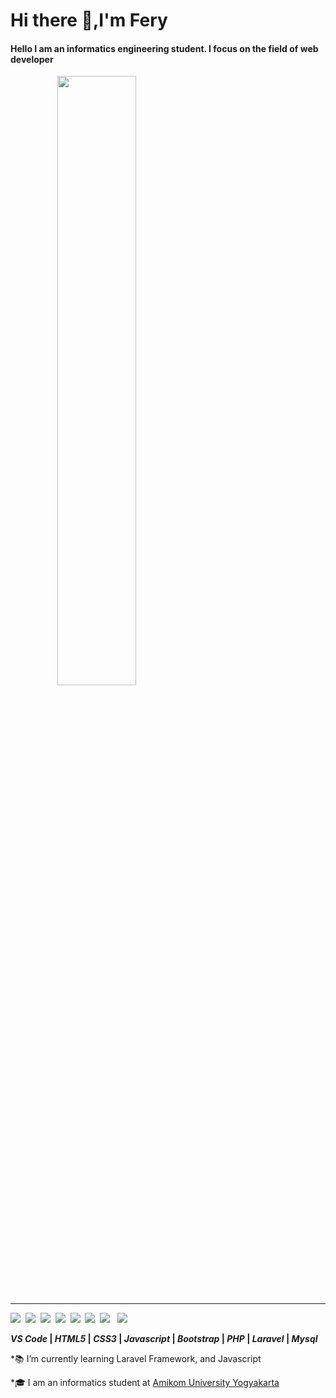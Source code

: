 <h1> Hi there 👋,I'm Fery</h1> 

<h4>Hello I am an informatics engineering student. I focus on the field of web developer</h4>
&nbsp;&nbsp;&nbsp;&nbsp;&nbsp;&nbsp;&nbsp;&nbsp;&nbsp;&nbsp;&nbsp;&nbsp;&nbsp;&nbsp;&nbsp;&nbsp;&nbsp;&nbsp;&nbsp;<img src="https://ferrypermana.netlify.app/assets/img/profile.jpg" width="50%">
<hr>
<p>
<img src="https://img.icons8.com/color/48/000000/visual-studio.png"/>&nbsp;
<img src="https://img.icons8.com/color/48/000000/html-5.png"/>&nbsp;
<img src="https://img.icons8.com/color/48/000000/css3.png"/>&nbsp;
<img src="https://img.icons8.com/color/48/000000/javascript-logo-1.png"/>&nbsp;
<img src="https://img.icons8.com/color/48/000000/bootstrap.png"/>&nbsp;
<img src="https://img.icons8.com/officel/60/000000/php-logo.png"/>&nbsp;
<img src="https://img.icons8.com/ios/50/000000/laravel.png"/>&nbsp;&nbsp;
<img src="https://img.icons8.com/ios/60/000000/mysql-logo.png"/>&nbsp;
 </p>
 <p>
  <b><i>VS Code</i> | <i>HTML5</i> | <i>CSS3</i> | <i>Javascript</i> | <i>Bootstrap</i> | <i>PHP</i> | <i>Laravel</i> | <i>Mysql</i></b>
  </p>

<h10>
<p>*📚 I’m currently learning Laravel Framework, and Javascript</p>
<p>*🎓 I am an informatics student at <a href="https://home.amikom.ac.id">Amikom University Yogyakarta</a></p>
</h10>
